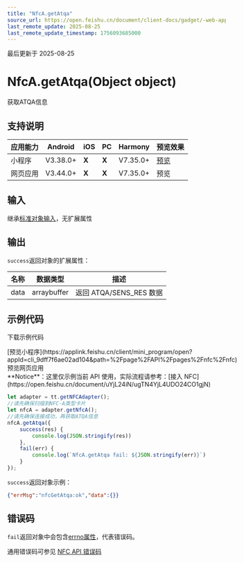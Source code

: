 ```yaml
---
title: "NfcA.getAtqa"
source_url: https://open.feishu.cn/document/client-docs/gadget/-web-app-api/device/nfc/nfca/nfca.getatqa
last_remote_update: 2025-08-25
last_remote_update_timestamp: 1756093685000
---
```

最后更新于 2025-08-25

# NfcA.getAtqa(Object object)

获取ATQA信息

## 支持说明

应用能力 | Android | iOS | PC | Harmony | 预览效果
--- | --- | --- | --- | --- | ---
小程序 | V3.38.0+ | **X** | **X** | V7.35.0+ | [预览](https://applink.feishu.cn/client/mini_program/open?appId=cli_9dff7f6ae02ad104&path=%2Fpage%2FAPI%2Fpages%2Fnfc%2Fnfc)
网页应用 | V3.44.0+ | **X** | **X** | V7.35.0+ | 预览

## 输入
继承[标准对象输入](https://open.feishu.cn/document/uYjL24iN/ukzNy4SO3IjL5cjM)，无扩展属性

## 输出

`success`返回对象的扩展属性：

名称 | 数据类型 | 描述
--- | --- | ---
data | arraybuffer | 返回 ATQA/SENS_RES 数据

## 示例代码

<md-download-code href="https://open.feishu.cn/document/uYjL24iN/uYDM04iNwQjL2ADN" mobileDisplay="none">下载示例代码</md-download-code>

<div style="display: flex">
          [预览小程序](https://applink.feishu.cn/client/mini_program/open?appId=cli_9dff7f6ae02ad104&path=%2Fpage%2FAPI%2Fpages%2Fnfc%2Fnfc)
          预览网页应用

</div> 
**Notice**：这里仅示例当前 API 使用，实际流程请参考：[接入 NFC](https://open.feishu.cn/document/uYjL24iN/ugTN4YjL4UDO24CO1gjN)

```js
let adapter = tt.getNFCAdapter();
//请先确保扫描到NFC-A类型卡片
let nfcA = adapter.getNfcA();
//请先确保连接成功，再获取ATQA信息
nfcA.getAtqa({
    success(res) {
        console.log(JSON.stringify(res))
    },
    fail(err) {
        console.log(`NfcA.getAtqa fail: ${JSON.stringify(err)}`)
    }
});
```

`success`返回对象示例：
```json
{"errMsg":"nfcGetAtqa:ok","data":{}}
```

## 错误码
`fail`返回对象中会包含[errno属性](https://open.feishu.cn/document/uYjL24iN/uAjMuAjMuAjM/errno)，代表错误码。

通用错误码可参见 [NFC API 错误码](https://open.feishu.cn/document/uYjL24iN/uQzM4YjL0MDO24CNzgjN/nfc-error-codes)
